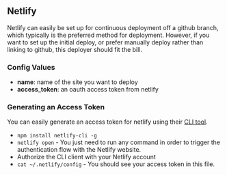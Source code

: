 Netlify
----------

Netlify can easily be set up for continuous deployment off a github branch, which typically is the preferred method for deployment. However, if you want to set up the initial deploy, or prefer manually deploy rather than linking to github, this deployer should fit the bill.

### Config Values

- **name**: name of the site you want to deploy
- **access_token**: an oauth access token from netlify

### Generating an Access Token

You can easily generate an access token for netlify using their [CLI tool](https://github.com/netlify/netlify-cli).

- `npm install netlify-cli -g`
- `netlify open` - You just need to run any command in order to trigger the authentication flow with the Netlify website.
- Authorize the CLI client with your Netlify account
- `cat ~/.netlify/config` - You should see your access token in this file.
